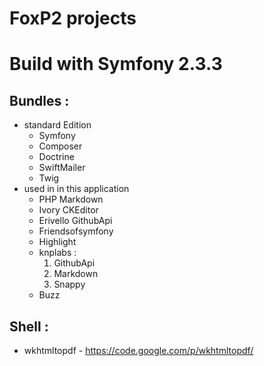 FoxP2 projects
========

# Build with Symfony 2.3.3

## Bundles :

* standard Edition
  * Symfony
  * Composer
  * Doctrine
  * SwiftMailer
  * Twig
* used in in this application
  * PHP Markdown
  * Ivory CKEditor
  * Erivello GithubApi
  * Friendsofsymfony
  * Highlight
  * knplabs :
    1. GithubApi
    2. Markdown
    3. Snappy
  * Buzz

## Shell :

* wkhtmltopdf - https://code.google.com/p/wkhtmltopdf/